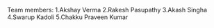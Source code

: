 Team members:
1.Akshay Verma
2.Rakesh Pasupathy
3.Akash Singha
4.Swarup Kadoli
5.Chakku Praveen Kumar

